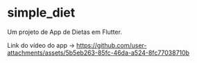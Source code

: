 # simple_diet

Um projeto de App de Dietas em Flutter.

Link do vídeo do app -> https://github.com/user-attachments/assets/5b5eb263-85fc-46da-a524-8fc77038710b

